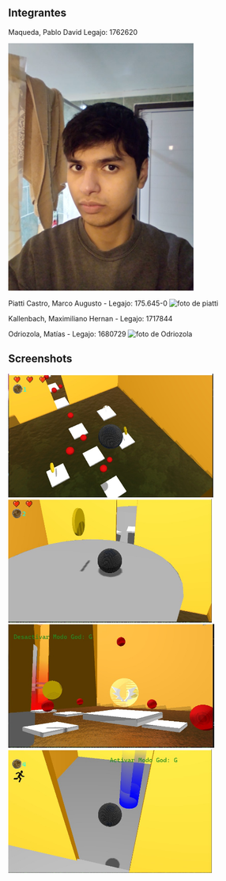 ## Integrantes
Maqueda, Pablo David
Legajo: 1762620







<img src="https://github.com/MaquedaPaul/2022-1C-3051-LosPapanatas/blob/master/Documentacion/pablo.jfif" height="500"> 


Piatti Castro, Marco Augusto - Legajo: 175.645-0
![foto de piatti](Documentacion/piatti.jpg)




Kallenbach, Maximiliano Hernan - Legajo: 1717844


Odriozola, Matías - Legajo: 1680729
![foto de Odriozola](Documentacion/Odriozola.jpg)





## Screenshots

<img src="https://github.com/MaquedaPaul/2022-1C-3051-LosPapanatas/blob/master/Documentacion/captura1.jfif" height="250"> 







<img src="https://github.com/MaquedaPaul/2022-1C-3051-LosPapanatas/blob/master/Documentacion/captura2.jfif" height="250"> 







<img src="https://github.com/MaquedaPaul/2022-1C-3051-LosPapanatas/blob/master/Documentacion/captura3.jfif" height="250"> 






<img src="https://github.com/MaquedaPaul/2022-1C-3051-LosPapanatas/blob/master/Documentacion/captura4.jfif" height="250"> 





